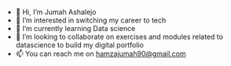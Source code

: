 - 👋 Hi, I’m Jumah Ashalejo
- 👀 I’m interested in switching my career to tech
- 🌱 I’m currently learning Data science 
- 💞️ I’m looking to collaborate on exercises and modules related to datascience to build my digital portfolio
- 📫 You can reach me on hamzajumah90@gmail.com

<!---
jumah0209/jumah0209 is a ✨ special ✨ repository because its `README.md` (this file) appears on your GitHub profile.
You can click the Preview link to take a look at your changes.
--->
